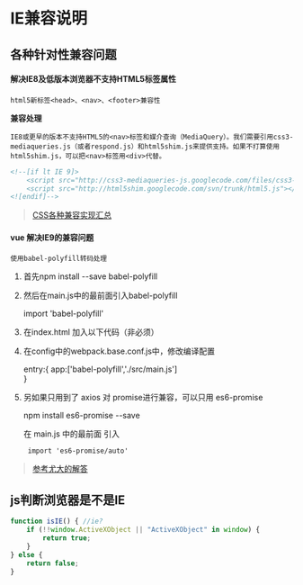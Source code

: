 # IE兼容说明

## 各种针对性兼容问题

#### 解决IE8及低版本浏览器不支持HTML5标签属性

	html5新标签<head>、<nav>、<footer>兼容性

**兼容处理**

	IE8或更早的版本不支持HTML5的<nav>标签和媒介查询（MediaQuery）。我们需要引用css3-mediaqueries.js（或者respond.js）和html5shim.js来提供支持。如果不打算使用html5shim.js，可以把<nav>标签用<div>代替。

```html
<!--[if lt IE 9]>
    <script src="http://css3-mediaqueries-js.googlecode.com/files/css3-mediaqueries.js"></script>
    <script src="http://html5shim.googlecode.com/svn/trunk/html5.js"></script>
<![endif]-->
```

> [CSS各种兼容实现汇总](知识笔记/大前端/基础/HTML+CSS/CSS/各种兼容实现汇总.md)

#### vue 解决IE9的兼容问题

	使用babel-polyfill转码处理

1. 首先npm install --save babel-polyfill

2. 然后在main.js中的最前面引入babel-polyfill

	import 'babel-polyfill'

3. 在index.html 加入以下代码（非必须）

	<meta http-equiv="X-UA-Compatible" content="IE=edge,chrome=1">

4. 在config中的webpack.base.conf.js中，修改编译配置

	entry:{
		app:['babel-polyfill','./src/main.js']      
	}

5. 另如果只用到了 axios 对 promise进行兼容，可以只用 es6-promise

	npm install es6-promise --save

	在 main.js 中的最前面 引入

		import 'es6-promise/auto'

> [参考尤大的解答](https://github.com/vuejs-templates/webpack/issues/260)

## js判断浏览器是不是IE

```js
function isIE() { //ie?
    if (!!window.ActiveXObject || "ActiveXObject" in window) {
        return true;
	}
} else {
    return false;
}
```


